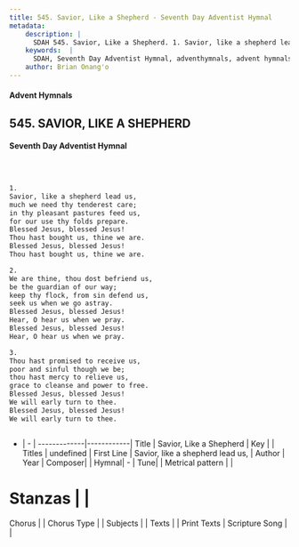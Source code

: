 ```yaml
---
title: 545. Savior, Like a Shepherd - Seventh Day Adventist Hymnal
metadata:
    description: |
      SDAH 545. Savior, Like a Shepherd. 1. Savior, like a shepherd lead us, much we need thy tenderest care; in thy pleasant pastures feed us, for our use thy folds prepare. Blessed Jesus, blessed Jesus! Thou hast bought us, thine we are. Blessed Jesus, blessed Jesus! Thou hast bought us, thine we are.
    keywords:  |
      SDAH, Seventh Day Adventist Hymnal, adventhymnals, advent hymnals, Savior, Like a Shepherd, Savior, like a shepherd lead us, 
    author: Brian Onang'o
---
```


#### Advent Hymnals
## 545. SAVIOR, LIKE A SHEPHERD
#### Seventh Day Adventist Hymnal

```txt



1.
Savior, like a shepherd lead us,
much we need thy tenderest care;
in thy pleasant pastures feed us,
for our use thy folds prepare.
Blessed Jesus, blessed Jesus!
Thou hast bought us, thine we are.
Blessed Jesus, blessed Jesus!
Thou hast bought us, thine we are.

2.
We are thine, thou dost befriend us,
be the guardian of our way;
keep thy flock, from sin defend us,
seek us when we go astray.
Blessed Jesus, blessed Jesus!
Hear, O hear us when we pray.
Blessed Jesus, blessed Jesus!
Hear, O hear us when we pray.

3.
Thou hast promised to receive us,
poor and sinful though we be;
thou hast mercy to relieve us,
grace to cleanse and power to free.
Blessed Jesus, blessed Jesus!
We will early turn to thee.
Blessed Jesus, blessed Jesus!
We will early turn to thee.



```

- |   -  |
-------------|------------|
Title | Savior, Like a Shepherd |
Key |  |
Titles | undefined |
First Line | Savior, like a shepherd lead us, |
Author | 
Year | 
Composer|  |
Hymnal|  - |
Tune|  |
Metrical pattern | |
# Stanzas |  |
Chorus |  |
Chorus Type |  |
Subjects |  |
Texts |  |
Print Texts | 
Scripture Song |  |
  
